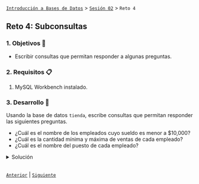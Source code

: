 [`Introducción a Bases de Datos`](../../README.md) > [`Sesión 02`](../Readme.md) > `Reto 4`
	
## Reto 4: Subconsultas

<div style="text-align: justify;">

### 1. Objetivos :dart:

- Escribir consultas que permitan responder a algunas preguntas.

### 2. Requisitos :clipboard:

1. MySQL Workbench instalado.

### 3. Desarrollo :rocket:

Usando la base de datos `tienda`, escribe consultas que permitan responder las siguientes preguntas.

- ¿Cuál es el nombre de los empleados cuyo sueldo es menor a $10,000?
- ¿Cuál es la cantidad mínima y máxima de ventas de cada empleado?
- ¿Cuál es el nombre del puesto de cada empleado?

<details><summary>Solución</summary>
<p>

- ¿Cuál es el nombre de los empleados cuyo sueldo es mayor a $10,000?

   ```sql
   SELECT nombre, apellido_paterno
   FROM empleado
   WHERE id_puesto IN
	(SELECT id_puesto
         FROM puesto
         WHERE salario > 10000);
   ```
   
   ![imagen](imagenes/s2wr41.png)

- ¿Cuál es la cantidad mínima y máxima de ventas de cada empleado?

   ```sql
   SELECT id_empleado, min(total_ventas), max(total_ventas)
   FROM
	(SELECT clave, id_empleado, count(*) total_ventas
         FROM venta
         GROUP BY clave, id_empleado) AS sq
   GROUP BY id_empleado;
   ```
   
   ![imagen](imagenes/s2wr42.png)
   
- ¿Cuál es el nombre del puesto de cada empleado?

   ```sql
   SELECT nombre, apellido_paterno, (SELECT nombre FROM puesto WHERE id_puesto = e.id_puesto)
   FROM empleado AS e;
   ```
   ![imagen](imagenes/s2wr43.png)
</p>
</details> 

<br/>

[`Anterior`](../Ejemplo-04/Readme.md) | [`Siguiente`](../Readme.md)            

</div>
